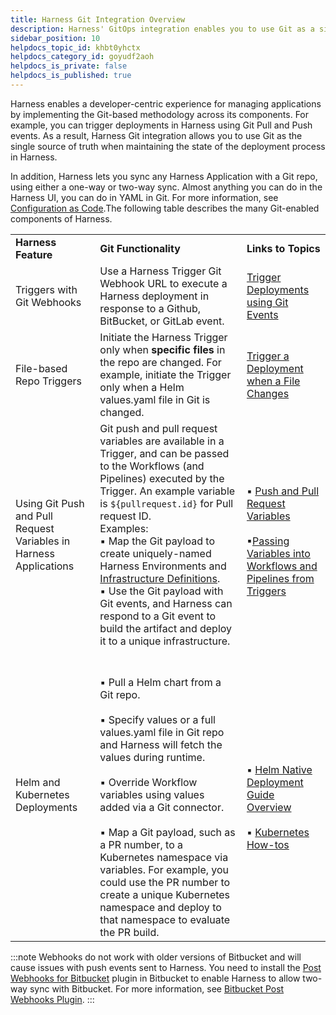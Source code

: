 ```yaml
---
title: Harness Git Integration Overview
description: Harness' GitOps integration enables you to use Git as a single source of truth to trigger Harness deployments.
sidebar_position: 10
helpdocs_topic_id: khbt0yhctx
helpdocs_category_id: goyudf2aoh
helpdocs_is_private: false
helpdocs_is_published: true
---
```


Harness enables a developer-centric experience for managing applications by implementing the Git-based methodology across its components. For example, you can trigger deployments in Harness using Git Pull and Push events. As a result, Harness Git integration allows you to use Git as the single source of truth when maintaining the state of the deployment process in Harness.

In addition, Harness lets you sync any Harness Application with a Git repo, using either a one-way or two-way sync. Almost anything you can do in the Harness UI, you can do in YAML in Git. For more information, see [Configuration as Code](../../firstgen-platform/config-as-code/configuration-as-code.md).The following table describes the many Git-enabled components of Harness.



|  |  |  |
| --- | --- | --- |
| **Harness Feature** | **Git Functionality** | **Links to Topics** |
| Triggers with Git Webhooks | Use a Harness Trigger Git Webhook URL to execute a Harness deployment in response to a Github, BitBucket, or GitLab event. | [Trigger Deployments using Git Events](../model-cd-pipeline/triggers/trigger-a-deployment-on-git-event.md) |
| File-based Repo Triggers | Initiate the Harness Trigger only when **specific files** in the repo are changed. For example, initiate the Trigger only when a Helm values.yaml file in Git is changed. | [Trigger a Deployment when a File Changes](../model-cd-pipeline/triggers/trigger-a-deployment-when-a-file-changes.md) |
| Using Git Push and Pull Request Variables in Harness Applications | Git push and pull request variables are available in a Trigger, and can be passed to the Workflows (and Pipelines) executed by the Trigger. An example variable is `${pullrequest.id}` for Pull request ID. <br />Examples:<br /> &#9642; Map the Git payload to create uniquely-named Harness Environments and [Infrastructure Definitions](../model-cd-pipeline/environments/environment-configuration.md#add-an-infrastructure-definition).<br /> &#9642; Use the Git payload with Git events, and Harness can respond to a Git event to build the artifact and deploy it to a unique infrastructure. | <br /> &#9642; [Push and Pull Request Variables](../model-cd-pipeline/expressions/passing-variable-into-workflows.md#push-and-pull-request-variables)<br /><br /> &#9642;[Passing Variables into Workflows and Pipelines from Triggers](../model-cd-pipeline/expressions/passing-variable-into-workflows.md) |
| Helm and Kubernetes Deployments |  <br /><br /> &#9642; Pull a Helm chart from a Git repo.<br /> <br /> &#9642; Specify values or a full values.yaml file in Git repo and Harness will fetch the values during runtime.<br /> <br /> &#9642; Override Workflow variables using values added via a Git connector. <br /><br /> &#9642; Map a Git payload, such as a PR number, to a Kubernetes namespace via variables. For example, you could use the PR number to create a unique Kubernetes namespace and deploy to that namespace to evaluate the PR build. |<br /><br /> &#9642; [Helm Native Deployment Guide Overview](../helm-deployment/helm-deployments-overview.md)<br /><br /> &#9642; [Kubernetes How-tos](../kubernetes-deployments/kubernetes-deployments-overview.md) |

:::note
Webhooks do not work with older versions of Bitbucket and will cause issues with push events sent to Harness. You need to install the [Post Webhooks for Bitbucket](https://marketplace.atlassian.com/apps/1215474/post-webhooks-for-bitbucket?hosting=server&tab=overview) plugin in Bitbucket to enable Harness to allow two-way sync with Bitbucket. For more information, see [Bitbucket Post Webhooks Plugin](../../firstgen-platform/account/manage-connectors/add-source-repo-providers.md#bitbucket-post-webhooks-plugin).
:::